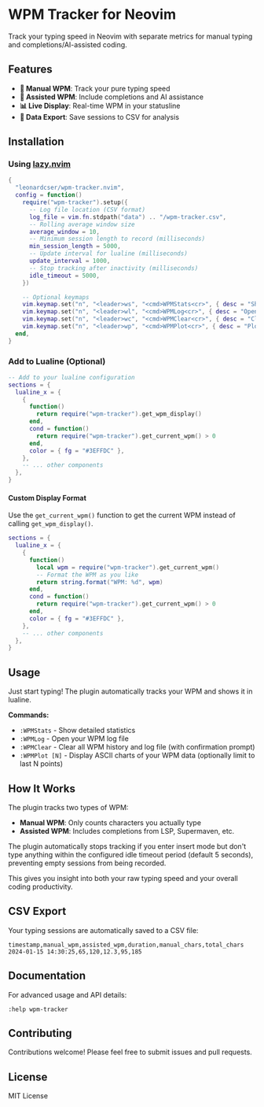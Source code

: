 # WPM Tracker for Neovim

Track your typing speed in Neovim with separate metrics for manual typing and
completions/AI-assisted coding.

## Features

- **📝 Manual WPM**: Track your pure typing speed
- **🤖 Assisted WPM**: Include completions and AI assistance
- **📊 Live Display**: Real-time WPM in your statusline
- **💾 Data Export**: Save sessions to CSV for analysis

## Installation

### Using [lazy.nvim](https://github.com/folke/lazy.nvim)

```lua
{
  "leonardcser/wpm-tracker.nvim",
  config = function()
    require("wpm-tracker").setup({
      -- Log file location (CSV format)
      log_file = vim.fn.stdpath("data") .. "/wpm-tracker.csv",
      -- Rolling average window size
      average_window = 10,
      -- Minimum session length to record (milliseconds)
      min_session_length = 5000,
      -- Update interval for lualine (milliseconds)
      update_interval = 1000,
      -- Stop tracking after inactivity (milliseconds)
      idle_timeout = 5000,
    })

    -- Optional keymaps
    vim.keymap.set("n", "<leader>ws", "<cmd>WPMStats<cr>", { desc = "Show WPM statistics" })
    vim.keymap.set("n", "<leader>wl", "<cmd>WPMLog<cr>", { desc = "Open WPM log file" })
    vim.keymap.set("n", "<leader>wc", "<cmd>WPMClear<cr>", { desc = "Clear WPM history" })
    vim.keymap.set("n", "<leader>wp", "<cmd>WPMPlot<cr>", { desc = "Plot WPM data" })
  end,
}
```

### Add to Lualine (Optional)

```lua
-- Add to your lualine configuration
sections = {
  lualine_x = {
    {
      function()
        return require("wpm-tracker").get_wpm_display()
      end,
      cond = function()
        return require("wpm-tracker").get_current_wpm() > 0
      end,
      color = { fg = "#3EFFDC" },
    },
    -- ... other components
  },
}
```

#### Custom Display Format

Use the `get_current_wpm()` function to get the current WPM instead of calling
`get_wpm_display()`.

```lua
sections = {
  lualine_x = {
    {
      function()
        local wpm = require("wpm-tracker").get_current_wpm()
        -- Format the WPM as you like
        return string.format("WPM: %d", wpm)
      end,
      cond = function()
        return require("wpm-tracker").get_current_wpm() > 0
      end,
      color = { fg = "#3EFFDC" },
    },
    -- ... other components
  },
}
```

## Usage

Just start typing! The plugin automatically tracks your WPM and shows it in
lualine.

**Commands:**

- `:WPMStats` - Show detailed statistics
- `:WPMLog` - Open your WPM log file
- `:WPMClear` - Clear all WPM history and log file (with confirmation prompt)
- `:WPMPlot [N]` - Display ASCII charts of your WPM data (optionally limit to last N points)

## How It Works

The plugin tracks two types of WPM:

- **Manual WPM**: Only counts characters you actually type
- **Assisted WPM**: Includes completions from LSP, Supermaven, etc.

The plugin automatically stops tracking if you enter insert mode but don't type
anything within the configured idle timeout period (default 5 seconds),
preventing empty sessions from being recorded.

This gives you insight into both your raw typing speed and your overall coding
productivity.

## CSV Export

Your typing sessions are automatically saved to a CSV file:

```csv
timestamp,manual_wpm,assisted_wpm,duration,manual_chars,total_chars
2024-01-15 14:30:25,65,120,12.3,95,185
```

## Documentation

For advanced usage and API details:

```vim
:help wpm-tracker
```

## Contributing

Contributions welcome! Please feel free to submit issues and pull requests.

## License

MIT License
